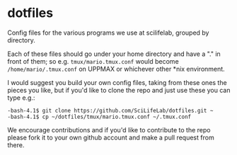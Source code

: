 dotfiles
========

Config files for the various programs we use at scilifelab, grouped by directory.

Each of these files should go under your home directory and have a "." in front of them; so e.g. `tmux/mario.tmux.conf` would become `/home/mario/.tmux.conf` on UPPMAX or whichever other *nix environment.

I would suggest you build your own config files, taking from these ones the pieces you like, but if you'd like to clone the repo and just use these you can type e.g.:

```
-bash-4.1$ git clone https://github.com/SciLifeLab/dotfiles.git ~
-bash-4.1$ cp ~/dotfiles/tmux/mario.tmux.conf ~/.tmux.conf
```

We encourage contributions and if you'd like to contribute to the repo please fork it to your own github account and make a pull request from there.
